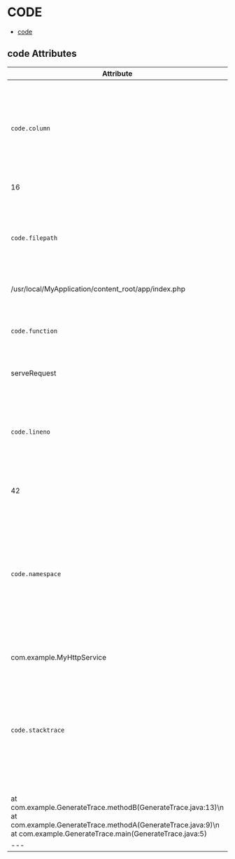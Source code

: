 
<!--- Hugo front matter used to generate the website version of this page:
--->

# CODE

- [code](#code)


## code Attributes

| Attribute  | Type | Description  | Examples  | Stability |
|---|---|---|---|---|
| `code.column` | int | The column number in `code.filepath` best representing the operation. It SHOULD point within the code unit named in `code.function`.  |
16 | ![Experimental](https://img.shields.io/badge/-experimental-blue) |
| `code.filepath` | string | The source code file name that identifies the code unit as uniquely as possible (preferably an absolute file path).  |
/usr/local/MyApplication/content_root/app/index.php | ![Experimental](https://img.shields.io/badge/-experimental-blue) |
| `code.function` | string | The method or function name, or equivalent (usually rightmost part of the code unit's name).  |
serveRequest | ![Experimental](https://img.shields.io/badge/-experimental-blue) |
| `code.lineno` | int | The line number in `code.filepath` best representing the operation. It SHOULD point within the code unit named in `code.function`.  |
42 | ![Experimental](https://img.shields.io/badge/-experimental-blue) |
| `code.namespace` | string | The "namespace" within which `code.function` is defined. Usually the qualified class or module name, such that `code.namespace` + some separator + `code.function` form a unique identifier for the code unit.  |
com.example.MyHttpService | ![Experimental](https://img.shields.io/badge/-experimental-blue) |
| `code.stacktrace` | string | A stacktrace as a string in the natural representation for the language runtime. The representation is to be determined and documented by each language SIG.  |
at com.example.GenerateTrace.methodB(GenerateTrace.java:13)\n at com.example.GenerateTrace.methodA(GenerateTrace.java:9)\n at com.example.GenerateTrace.main(GenerateTrace.java:5) | ![Experimental](https://img.shields.io/badge/-experimental-blue) |
|---|---|---|---|---|


